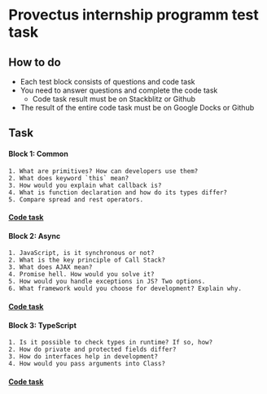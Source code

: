 # Provectus internship programm test task

## How to do

* Each test block consists of questions and code task 
* You need to answer questions and complete the code task
    * Code task result must be on Stackblitz or Github
* The result of the entire code task must be on Google Docks or Github

## Task
#### Block 1: Common
    1. What are primitives? How can developers use them?
    2. What does keyword `this` mean?
    3. How would you explain what callback is?
    4. What is function declaration and how do its types differ?
    5. Compare spread and rest operators.
#### [Code task](https://stackblitz.com/edit/js-v99jvs)

#### Block 2: Async
    1. JavaScript, is it synchronous or not?
    2. What is the key principle of Call Stack?
    3. What does AJAX mean?
    4. Promise hell. How would you solve it?
    5. How would you handle exceptions in JS? Two options.
    6. What framework would you choose for development? Explain why.
#### [Code task](https://stackblitz.com/edit/js-llr1ac-async-task)

#### Block 3: TypeScript
    1. Is it possible to check types in runtime? If so, how?
    2. How do private and protected fields differ?
    3. How do interfaces help in development?
    4. How would you pass arguments into Class?  
#### [Code task](https://stackblitz.com/edit/typescript-jdeo47)

